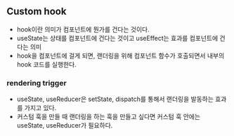 ## Custom hook
- hook이란 의미가 컴포넌트에 뭔가를 건다는 것이다.
- useState는 상태를 컴포넌트에 건다는 것이고 useEffect는 효과를 컴포넌트에 건다는 의미
- hook을 컴포넌트에 걸게 되면, 랜더링을 위해 컴포넌트 함수가 호출되면서 내부의 hook 코드를 실행한다.

### rendering trigger
- useState, useReducer은 setState, dispatch를 통해서 랜더링을 발동하는 효과를 가지고 있다.
- 커스텀 훅을 만들 때 랜더링을 하는 훅을 만들고 싶다면 커스텀 훅 안에는 useState, useReducer가 필요하다.

###
